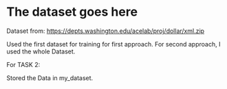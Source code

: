 # The dataset goes here

Dataset from:
https://depts.washington.edu/acelab/proj/dollar/xml.zip

Used the first dataset for training for first approach.
For second approach, I used the whole Dataset.

For TASK 2:

Stored the Data in my_dataset.